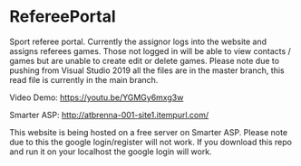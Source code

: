 # RefereePortal
Sport referee portal. Currently the assignor logs into the website and assigns referees games. Those not logged in will be able to view contacts / games but are unable to create edit or delete games. Please note due to pushing from Visual Studio 2019 all the files are in the master branch, this read file is currently in the main branch.

Video Demo:
https://youtu.be/YGMGy6mxg3w



Smarter ASP:
http://atbrenna-001-site1.itempurl.com/

This website is being hosted on a free server on Smarter ASP. Please note due to this the google login/register will not work. If you download this repo and run it on your localhost the google login will work.
